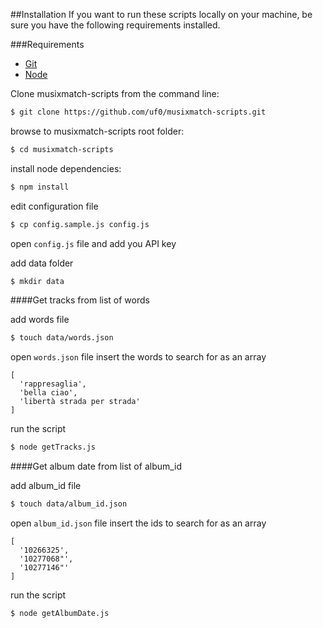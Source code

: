 ##Installation
If you want to run these scripts locally on your machine, be sure you have the following requirements installed.

###Requirements

- [Git](http://git-scm.com/book/en/Getting-Started-Installing-Git)
- [Node](http://nodejs.org/download/)


Clone musixmatch-scripts from the command line:

``` sh
$ git clone https://github.com/uf0/musixmatch-scripts.git
```

browse to musixmatch-scripts root folder:

``` sh
$ cd musixmatch-scripts
```

install node dependencies:

``` sh
$ npm install
```

edit configuration file

```sh
$ cp config.sample.js config.js
```

open ```config.js``` file and add you API key

add data folder

``` sh
$ mkdir data
```
####Get tracks from list of words

add words file

``` sh
$ touch data/words.json
```

open ```words.json``` file insert the words to search for as an array

```
[
  'rappresaglia',
  'bella ciao',
  'libertà strada per strada'
]
```

run the script

``` sh
$ node getTracks.js
```

####Get album date from list of album_id

add album_id file

``` sh
$ touch data/album_id.json
```

open ```album_id.json``` file insert the ids to search for as an array

```
[
  '10266325',
  '10277068"',
  '10277146"'
]
```

run the script

``` sh
$ node getAlbumDate.js
```
